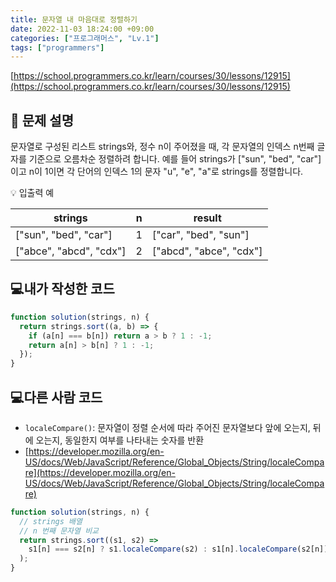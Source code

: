 ```yaml
---
title: 문자열 내 마음대로 정렬하기
date: 2022-11-03 18:24:00 +09:00
categories: ["프로그래머스", "Lv.1"]
tags: ["programmers"]
---
```


[https://school.programmers.co.kr/learn/courses/30/lessons/12915](https://school.programmers.co.kr/learn/courses/30/lessons/12915)

## 📔 문제 설명

문자열로 구성된 리스트 strings와, 정수 n이 주어졌을 때, 각 문자열의 인덱스 n번째 글자를 기준으로 오름차순 정렬하려 합니다. 예를 들어 strings가 ["sun", "bed", "car"]이고 n이 1이면 각 단어의 인덱스 1의 문자 "u", "e", "a"로 strings를 정렬합니다.

💡 입출력 예

| strings                 | n   | result                  |
| ----------------------- | --- | ----------------------- |
| ["sun", "bed", "car"]   | 1   | ["car", "bed", "sun"]   |
| ["abce", "abcd", "cdx"] | 2   | ["abcd", "abce", "cdx"] |

## 💻내가 작성한 코드

```js
function solution(strings, n) {
  return strings.sort((a, b) => {
    if (a[n] === b[n]) return a > b ? 1 : -1;
    return a[n] > b[n] ? 1 : -1;
  });
}
```

## 💻다른 사람 코드

- `localeCompare()`: 문자열이 정렬 순서에 따라 주어진 문자열보다 앞에 오는지, 뒤에 오는지, 동일한지 여부를 나타내는 숫자를 반환
- [https://developer.mozilla.org/en-US/docs/Web/JavaScript/Reference/Global_Objects/String/localeCompare](https://developer.mozilla.org/en-US/docs/Web/JavaScript/Reference/Global_Objects/String/localeCompare)

```js
function solution(strings, n) {
  // strings 배열
  // n 번째 문자열 비교
  return strings.sort((s1, s2) =>
    s1[n] === s2[n] ? s1.localeCompare(s2) : s1[n].localeCompare(s2[n])
  );
}
```
